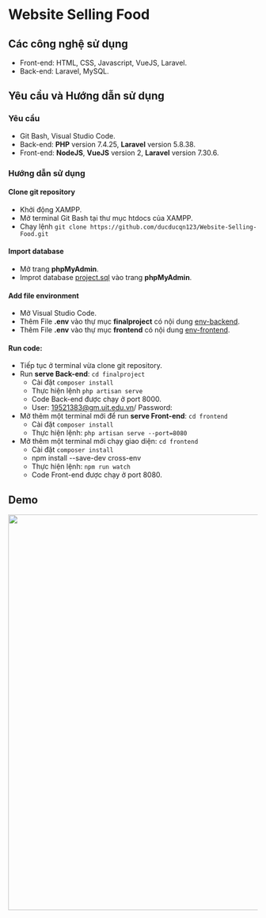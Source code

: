 # Website Selling Food
## Các công nghệ sử dụng
- Front-end: HTML, CSS, Javascript, VueJS, Laravel.
- Back-end: Laravel, MySQL.
## Yêu cầu và Hướng dẫn sử dụng
### Yêu cầu
- Git Bash, Visual Studio Code.
- Back-end: **PHP** version 7.4.25, **Laravel** version 5.8.38.
- Front-end: **NodeJS**, **VueJS** version 2, **Laravel** version 7.30.6.
### Hướng dẫn sử dụng
#### Clone git repository
- Khởi động XAMPP.
- Mở terminal Git Bash tại thư mục htdocs của XAMPP.
- Chạy lệnh `git clone https://github.com/ducducqn123/Website-Selling-Food.git`
#### Import database
- Mở trang **phpMyAdmin**.
- Improt database [project.sql](env_and_database/selling_food.sql) vào trang **phpMyAdmin**.
#### Add file environment
- Mở Visual Studio Code.
- Thêm File **.env** vào thự mục **finalproject** có nội dung [env-backend](env_and_image/env_backend.txt).
- Thêm File **.env** vào thự mục **frontend** có nội dung [env-frontend](env_and_image/env_frontend.txt).
#### Run code:
- Tiếp tục ở terminal vừa clone git repository.  
- Run **serve Back-end**: `cd finalproject`
  - Cài đặt `composer install` 
  - Thực hiện lệnh `php artisan serve`
  - Code Back-end được chạy ở port 8000.
  - User: 19521383@gm.uit.edu.vn/ Password:
- Mở thêm một terminal mới để run **serve Front-end**: `cd frontend`
  - Cài đặt `composer install`  
  - Thực hiện lệnh: `php artisan serve --port=8080`
- Mở thêm một terminal mới chạy giao diện: `cd frontend`
  - Cài đặt `composer install`
  - npm install --save-dev cross-env
  - Thực hiện lệnh: `npm run watch`
  - Code Front-end được chạy ở port 8080.
## Demo
<p align='center'><img style="height: 800px" src="https://github.com/ducducqn123/Website-Selling-Food/blob/ce4ab91b045d777d82beee1935e5df8eed736797/demo.png"></p>
